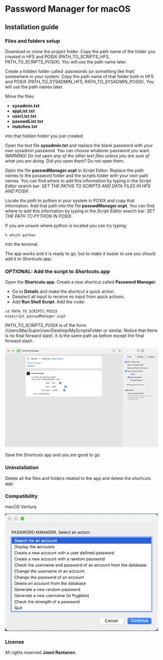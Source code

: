 # Password Manager for macOS

## Installation guide

### Files and folders setup

Download or clone the project folder. Copy the path name of the folder you created in HFS and POSIX (PATH_TO_SCRIPTS_HFS, PATH_TO_SCRIPTS_POSIX). You will use the path name later.

Create a hidden folder called .passwords (or something like that) somewhere in your system. Copy the path name of that folder both in HFS and POSIX (PATH_TO_SYSADMIN_HFS, PATH_TO_SYSADMIN_POSIX). You will use the path names later.

Move the files:

- **sysadmin.txt**
- **appList.txt**
- **userList.txt**
- **passwdList.txt**
- **matches.txt**

into that hidden folder you just created.

Open the text file **sysadmin.txt** and replace the blank password with your own sysadmin password. You can choose whatever password you want. WARNING! _Do not open any of the other text files unless you are sure of what you are doing._ Did you open them? Do not open them.

Open the file **passwdManager.scpt** in _Script Editor_. Replace the path names to the password folder and the scripts folder with your own path names. You can find where to add this information by typing in the _Script Editor_ search bar:
_SET THE PATHS TO SCRIPTS AND DATA FILES IN HFS AND POSIX_.

Locate _the path to python_ in your system in POSIX and copy that information. Add that path into the file **passwdManager.scpt**.
You can find where to add this information by typing in the _Script Editor_ search bar:
_SET THE PATH TO PYTHON IN POSIX_.

If you are unsure where python is located you can try typing:

```
% which python
```

into the terminal.

The app works and it is ready to go, but to make it easier to use you should add it to _Shortcuts.app_.

### _OPTIONAL:_ Add the script to _Shortcuts.app_

Open the **Shortcuts.app**. Create a new shortcut called **Password Manager**.

- Go to **Details** and make the shortcut a quick action.
- Deselect all input to receive no input from quick actions.
- Add **Run Shell Script**. Add the code:

```
cd PATH_TO_SCRIPTS_POSIX
osascript passwdManager.scpt
```

_PATH_TO_SCRIPTS_POSIX_ is of the form: /Users/MacSuperUser/Desktop/MyScriptsFolder or similar. Notice that there is no final forward slash. It is the same path as before except the final forward slash.

![screenshot from shortcuts app](./imgs/add-shortcuts-app.png)

Save the Shortcuts app and you are good to go.

### Uninstallation

Delete all the files and folders related to the app and delete the shortcuts app.

### Compatibility

macOS Ventura

![screenshot from password manager app](./imgs/pwdmgr.png)

### License

All rights reserved **Jouni Rantanen**.
